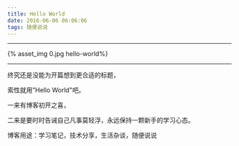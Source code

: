 ```yaml
---
title: Hello World
date: 2016-06-06 06:06:06
tags: 随便说说
---
```


---

{% asset_img 0.jpg hello-world%}

---

终究还是没能为开篇想到更合适的标题，

索性就用"Hello World"吧。

一来有博客初开之喜，

二来是要时时告诫自己凡事莫轻浮，永远保持一颗新手的学习心态。

博客用途：学习笔记，技术分享，生活杂谈，随便说说
